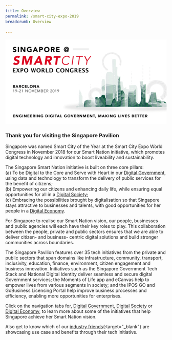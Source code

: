 ```yaml
---
title: Overview
permalink: /smart-city-expo-2019
breadcrumb: Overview

---
```



![Smart City Expo 2019 GovTech Projects](/images/Smart-City-bannerv2.png)

### **Thank you for visiting the Singapore Pavilion**

Singapore was named Smart City of the Year at the Smart City Expo World Congress in November 2018 for our Smart Nation initiative, which promotes digital technology and innovation to boost liveability and sustainability. 
 
The Singapore Smart Nation initiative is built on three core pillars:
<br>
(a) To be Digital to the Core and Serve with Heart in our [Digital Government](https://www.tech.gov.sg/scewc2019/digital-government), using data and technology to transform the delivery of public services for the benefit of citizens;
<br>
(b) Empowering our citizens and enhancing daily life, while ensuring equal opportunities for all in a [Digital Society](https://www.tech.gov.sg/scewc/digital-society);
<br>
(c) Embracing the possibilities brought by digitalisation so that Singapore stays attractive to businesses and talents, with good opportunities for her people in a [Digital Economy](https://www.tech.gov.sg/scewc/digital-economy).
 
For Singapore to realise our Smart Nation vision, our people, businesses and public agencies will each have their key roles to play. This collaboration between the people, private and public sectors ensures that we are able to deliver citizen- and business- centric digital solutions and build stronger communities across boundaries. 
 
The Singapore Pavilion features over 35 tech initiatives from the private and public sectors that span domains like infrastructure, community, transport, inclusivity, education, finance, environment, citizen engagement and business innovation. Initiatives such as the Singapore Government Tech Stack and National Digital Identity deliver seamless and secure digital Government services; the Moments of Life app and eCanvas help to empower lives from various segments in society; and the IPOS GO and GoBusiness Licensing Portal help improve business processes and efficiency, enabling more opportunities for enterprises. 
 
Click on the navigation tabs for, [Digital Government](https://www.tech.gov.sg/scewc2019/digital-government), [Digital Society](https://www.tech.gov.sg/scewc/digital-society) or [Digital Economy](https://www.tech.gov.sg/scewc/digital-economy), to learn more about some of the initiatives that help Singapore achieve her Smart Nation vision.

Also get to know which of our [industry friends](http://communications.sgtech.org.sg/~sgtech/edm/2019/11Nov/191111SGPavilionatSCEWC/index.html){:target="_blank"} are showcasing use case and benefits through their tech initiative.    
